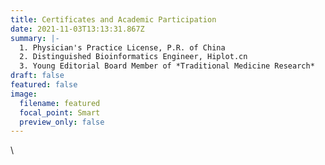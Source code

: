 ```yaml
---
title: Certificates and Academic Participation
date: 2021-11-03T13:13:31.867Z
summary: |-
  1. Physician's Practice License, P.R. of China
  2. Distinguished Bioinformatics Engineer, Hiplot.cn
  3. Young Editorial Board Member of *Traditional Medicine Research*
draft: false
featured: false
image:
  filename: featured
  focal_point: Smart
  preview_only: false
---
```

\